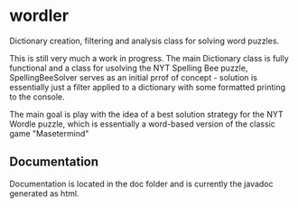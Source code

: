 # wordler
Dictionary creation, filtering and analysis class for solving word puzzles.

This is still very much a work in progress. The main Dictionary class is fully functional and a class for usolving the NYT Spelling Bee puzzle, SpellingBeeSolver serves as an initial prrof of concept - 
solution is essentially just a filter applied to a dictionary with some formatted printing to the console.

The main goal is play with the idea of a best solution strategy for the NYT Wordle puzzle, which is essentially a word-based version of the classic game "Masetermind"

## Documentation
Documentation is located in the doc folder and is currently the javadoc generated as html.



